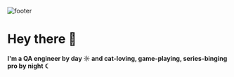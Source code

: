 ![footer](https://capsule-render.vercel.app/api?type=soft&color=gradient&height=150&section=header&text=Daria%20Arkhipova%&fontSize=90)
# Hey there 👋 
**I'm a QA engineer by day ☼ and cat-loving, game-playing, series-binging pro by night ☾**<br>
